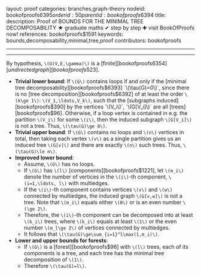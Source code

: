 layout: proof
categories: branches,graph-theory
nodeid: bookofproofs$6395
orderid: 50
parentid: bookofproofs$6394
title: 
description:  Proof of BOUNDS FOR THE MINIMAL TREE DECOMPOSABILITY &#9733; graduate maths &#10004; step by step &#10010; visit BookOfProofs now!
references: bookofproofs$1591
keywords: bounds,decomposability,minimal,tree,proof
contributors: bookofproofs

---


---

By hypothesis, `\(G(V,E,\gamma)\)` is a [finite][bookofproofs$6354] [undirected graph][bookofproofs$523].
* **Trivial lower bound**: If `\(G\)` contains loops if and only if the [minimal tree decomposability][bookofproofs$6393] `\(\tau(G)=0\)`, since there is no [tree decomposition][bookofproofs$6392] of at least the order `\(k\ge 1\)`: `\(V_1,\ldots,V_k\)`, such that the  [subgraphs induced][bookofproofs$390] by the vertices `\(V_i\)`, `\(G[V_i]\)` are all [trees][bookofproofs$96]. Otherwise, if a loop vertex is contained in e.g. the partition `\(V_i\)` for some `\(i\)`, then the induced subgraph `\(G[V_i]\)` is not a tree. Thus, `\(\tau(G)\ge 0\)`.
* **Trivial upper bound**: If `\(G\)` contains no loops and `\(n\)` vertices in total, then taking each vertex `\(v\)` as a single partition gives us an induced tree `\(G[v]\)` and there are exactly `\(n\)` such trees. Thus, `\(\tau(G)\le n\)`.
* **Improved lower bound**: 
   * Assume, `\(G\)` has no loops.
   * If `\(G\)` has `\(l\)` [components][bookofproofs$1221], let `\(m_i\)` denote the number of vertices in the `\(i\)`-th component, `\(i=1,\ldots, l\)` with multiedges. 
   * If the `\(i\)`-th component contains vertices `\(v\)` and `\(w\)` connected by multiedges, the induced graph `\(G[v,w]\)` is not a tree. Note that `\(m_i\)` equals either `\(0\)` or is an even number `\(\ge 2\)`.
   * Therefore, the `\(i\)`-th component can be decomposed into at least `\(k_i\)` trees, where `\(k_i\)` equals at least `\(1\)` or the even number `\(m_l\ge 2\)` of vertices connected by multiedges.
   * It follows that `\(\tau(G)\ge\sum_{i=1}^l\max(1,m_i)\)`. 
* **Lower and upper bounds for forests**:
   * If `\(G\)` is a [forest][bookofproofs$96] with `\(l\)` trees, each of its components is a tree, and each tree has the minimal tree decomposition of `\(1\)`. 
   * Therefore `\(\tau(G)=l\)`.
